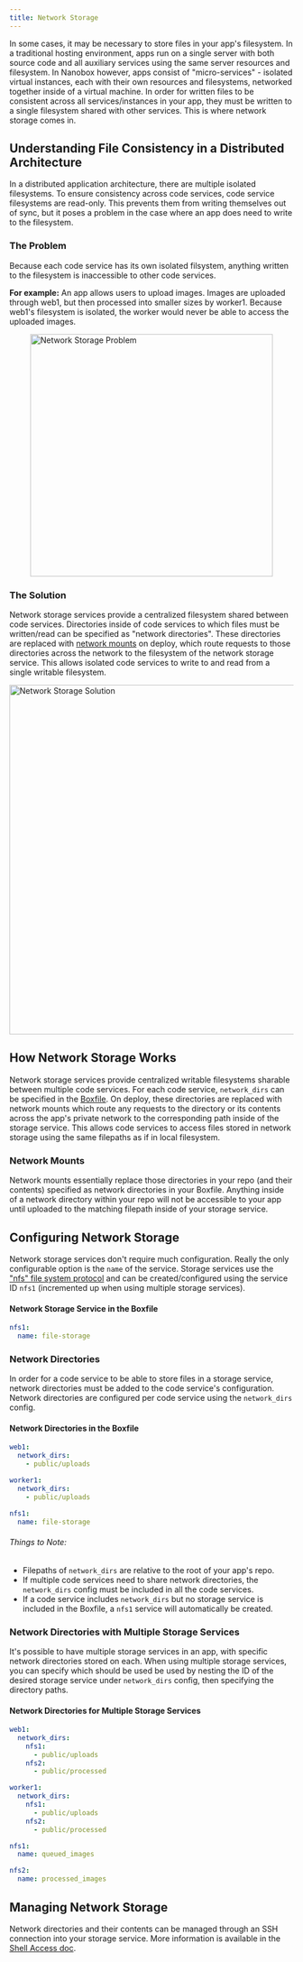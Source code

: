 ```yaml
---
title: Network Storage
---
```


In some cases, it may be necessary to store files in your app's filesystem. In a traditional hosting environment, apps run on a single server with both source code and all auxiliary services using the same server resources and filesystem. In Nanobox however, apps consist of "micro-services" - isolated virtual instances, each with their own resources and filesystems, networked together inside of a virtual machine. In order for written files to be consistent across all services/instances in your app, they must be written to a single filesystem shared with other services. This is where network storage comes in.

## Understanding File Consistency in a Distributed Architecture

In a distributed application architecture, there are multiple isolated filesystems. To ensure consistency across code services, code service filesystems are read-only. This prevents them from writing themselves out of sync, but it poses a problem in the case where an app does need to write to the filesystem.

### The Problem
Because each code service has its own isolated filsystem, anything written to the filesystem is inaccessible to other code services.

**For example:** An app allows users to upload images. Images are uploaded through web1, but then processed into smaller sizes by worker1. Because web1's filesystem is isolated, the worker would never be able to access the uploaded images.

<img alt="Network Storage Problem" src="/images/network-storage-problem.svg" width="430" style="display: block; margin: 0 auto;">

### The Solution
Network storage services provide a centralized filesystem shared between code services. Directories inside of code services to which files must be written/read can be specified as "network directories". These directories are replaced with [network mounts](#network-mounts) on deploy, which route requests to those directories across the network to the filesystem of the network storage service. This allows isolated code services to write to and read from a single writable filesystem. 

<img alt="Network Storage Solution" src="/images/network-storage-solution.svg" width="620" style="display: block; margin: 0 auto;">

## How Network Storage Works
Network storage services provide centralized writable filesystems sharable between multiple code services. For each code service, `network_dirs` can be specified in the [Boxfile](/getting-started/boxfile). On deploy, these directories are replaced with network mounts which route any requests to the directory or its contents across the app's private network to the corresponding path inside of the storage service. This allows code services to access files stored in network storage using the same filepaths as if in local filesystem.

<h3 id="network-mounts">Network Mounts</h3>
Network mounts essentially replace those directories in your repo (and their contents) specified as network directories in your Boxfile. Anything inside of a network directory within your repo will not be accessible to your app until uploaded to the matching filepath inside of your storage service.

## Configuring Network Storage
Network storage services don't require much configuration. Really the only configurable option is the `name` of the service. Storage services use the <a href="https://en.wikipedia.org/wiki/Network_File_System" target="_blank">"nfs" file system protocol</a> and can be created/configured using the service ID `nfs1` (incremented up when using multiple storage services). 

#### Network Storage Service in the Boxfile
```yaml
nfs1:
  name: file-storage
```

### Network Directories
In order for a code service to be able to store files in a storage service, network directories must be added to the code service's configuration. Network directories are configured per code service using the `network_dirs` config.

#### Network Directories in the Boxfile
```yaml
web1:
  network_dirs:
    - public/uploads

worker1:
  network_dirs:
    - public/uploads

nfs1:
  name: file-storage
```

###### Things to Note:
- Filepaths of `network_dirs` are relative to the root of your app's repo.
- If multiple code services need to share network directories, the `network_dirs` config must be included in all the code services.
- If a code service includes `network_dirs` but no storage service is included in the Boxfile, a `nfs1` service will automatically be created.

### Network Directories with Multiple Storage Services
It's possible to have multiple storage services in an app, with specific network directories stored on each. When using multiple storage services, you can specify which should be used be used by nesting the ID of the desired storage service under `network_dirs` config, then specifying the directory paths.

#### Network Directories for Multiple Storage Services
```yaml
web1:
  network_dirs:
    nfs1:
      - public/uploads
    nfs2:
      - public/processed

worker1:
  network_dirs:
    nfs1:
      - public/uploads
    nfs2:
      - public/processed

nfs1:
  name: queued_images

nfs2:
  name: processed_images
```

## Managing Network Storage
Network directories and their contents can be managed through an SSH connection into your storage service. More information is available in the [Shell Access doc](/getting-started/shell-access).
